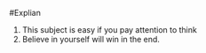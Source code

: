 #Explian
1. This subject is easy if you pay attention to think
2. Believe in yourself will win in the end.